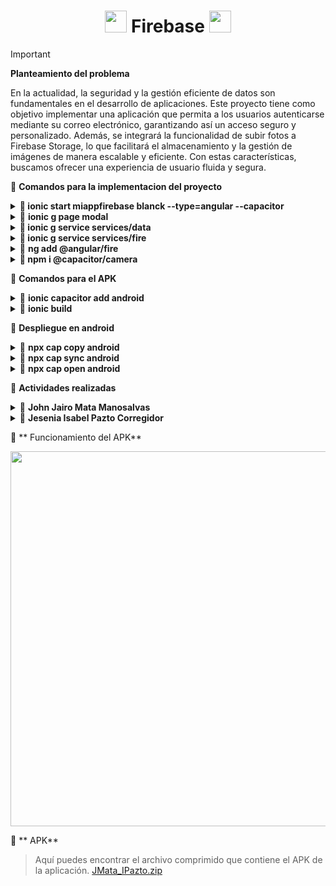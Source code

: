 <h1 align='center'> <img src = 'https://github.com/user-attachments/assets/d2d2a0ee-0b90-41d3-8066-63eac5c6a28f' height='35px'>
 Firebase <img src = 'https://github.com/user-attachments/assets/cd296f57-187a-44a9-a84f-05e873f23aba' height='35px'>
</h1>

> [!IMPORTANT]
> **Planteamiento del problema**
>
> En la actualidad, la seguridad y la gestión eficiente de datos son fundamentales en el desarrollo de aplicaciones. Este proyecto tiene como objetivo implementar una aplicación que permita a los usuarios autenticarse mediante su correo electrónico, garantizando así un acceso seguro y personalizado. Además, se integrará la funcionalidad de subir fotos a Firebase Storage, lo que facilitará el almacenamiento y la gestión de imágenes de manera escalable y eficiente. Con estas características, buscamos ofrecer una experiencia de usuario fluida y segura.

🚮 **Comandos para la implementacion del proyecto**

<details> 
    <summary>🧩<strong> ionic start miappfirebase blanck  --type=angular  --capacitor </strong> </summary>
      
>     • start: Inicia un nuevo proyecto de Ionic.
>     • miappfirebase: El nombre del proyecto.
>     • blank: Usa una plantilla en blanco, es decir, un proyecto vacío sin componentes adicionales de eje
>     • --type=angular: Indica que la aplicación utilizará Angular como el framework principal.
>     • --capacitor: Añade Capacitor, la herramienta de Ionic que permite integrar
>       la app con características nativas en iOS, Android y web.
>  

</details>

<details> 
    <summary>🧩 <strong>ionic g page modal </strong> </summary>
      
>     • ionic g: `g` es abreviatura de `generate`, que significa "generar" en Ionic.
>     • page: Especifica que se generará una página.
>     • modal: El nombre de la página que se creará. Esto generará una carpeta `modal`
>       con archivos `.html`, `.ts`, y `.scss` para la estructura de la página en Angular.
>
</details>

<details> 
    <summary>🧩<strong> ionic g service services/data</strong> </summary>
      
>     • service: Indica que se creará un servicio.
>     • services/data: `services` es el directorio donde se guardará el servicio, y `data`
>       es el nombre del servicio.
>
</details>

<details> 
    <summary>🧩<strong> ionic g service services/fire </strong></summary>
      
>     • Crea otro servicio llamado fire dentro de la carpeta services. En el contexto de
>       Firebase, este servicio probablemente se use para manejar la conexión y las funciones
>       relacionadas con Firebase
> 
</details>

<details> 
    <summary>🧩 <strong> ng add @angular/fire </strong> </summary>
      
>     • Instala e integra @angular/fire, que es la biblioteca oficial de Angular para Firebase.
>       Esto simplifica el uso de Firebase 
> 
</details>

<details> 
    <summary>🧩<strong> npm i @capacitor/camera </strong></summary>
      
>     • Instala el plugin de Capacitor para la cámara. Este plugin permite acceder a la cámara del dispositivo
> 
</details>

🚮 **Comandos para el APK**

<details> 
    <summary>🧩 <strong>ionic capacitor add android </strong> </summary>
  
>     • Agrega la plataforma Android al proyecto.
</details>

<details> 
    <summary>🧩 <strong> ionic build </strong> </summary>
  
>     • Compila la aplicación para la producción, generando los archivos web
>       necesarios (HTML, CSS, JavaScript) optimizados para ser desplegados en dispositivos móviles.
</details>

🚮 **Despliegue en android**

<details> 
    <summary>🧩 <strong> npx cap copy android </strong> </summary>
  
>     • Copia los archivos generados en la compilación (www) dentro del proyecto
>       nativo de Android.
</details>

<details> 
    <summary>🧩 <strong> npx cap sync android </strong> </summary>
  
>     • Sincroniza el proyecto nativo con cualquier cambio en los plugins o la
>       configuración del proyecto de Capacitor para Android.
</details>

<details> 
    <summary>🧩 <strong> npx cap open android </strong> </summary>
  
>     • Abre el proyecto de Android en Android Studio, donde se puede construir y
>       probar la aplicación en un dispositivo Android o en un emulador.
</details>

🚮 **Actividades realizadas**

<details> 
    <summary>🧩 <strong> John Jairo Mata Manosalvas </strong> </summary>
  
>     • Autenticacion
</details>

<details> 
    <summary>🧩 <strong> Jesenia Isabel Pazto Corregidor </strong> </summary>
  
>     • Avatar
>     • Readme
</details>

🚮 ** Funcionamiento del APK**

<img src = 'https://github.com/user-attachments/assets/56a20a64-adf7-4730-ba63-7192696a8730' height='600px'>
  

🚮 ** APK**
> Aquí puedes encontrar el archivo comprimido que contiene el APK de la aplicación.
[JMata_IPazto.zip](https://github.com/user-attachments/files/17741081/JMata_IPazto.zip)


